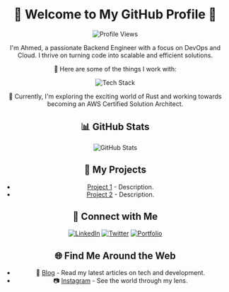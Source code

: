 <div align="center">
  <h1>🚀 Welcome to My GitHub Profile 🚀</h1>
  
  ![Profile Views](https://komarev.com/ghpvc/?username=ahmed-github&color=blueviolet)
  
  <p>I'm Ahmed, a passionate Backend Engineer with a focus on DevOps and Cloud. I thrive on turning code into scalable and efficient solutions.</p>
  
  <p>🌟 Here are some of the things I work with:</p>
  
  ![Tech Stack](https://img.shields.io/badge/Tech%20Stack-Node.js%20%7C%20Typescript%20%7C%20Python%20%7C%20MongoDB%20%7C%20PostgresDB%20%7C%20AWS%20%7C%20Docker%20%7C%20React-blueviolet)

  <p>🌱 Currently, I'm exploring the exciting world of Rust and working towards becoming an AWS Certified Solution Architect.</p>
  
  <h2>📊 GitHub Stats</h2>
  
  ![GitHub Stats](https://github-readme-stats-indol-nine-46.vercel.app/api?username=AhmedRah&show_icons=true&theme=tokyonight)
  
  <h2>🚀 My Projects</h2>
  
  <!-- Add your projects here with links and descriptions -->
  - [Project 1](link) - Description.
  - [Project 2](link) - Description.
  
  <h2>🌟 Connect with Me</h2>
  
  [![LinkedIn](https://img.shields.io/badge/LinkedIn-Connect%20with%20Me-blue)](https://www.linkedin.com/in/ahmed-linkedin-profile/)
  [![Twitter](https://img.shields.io/badge/Twitter-Follow%20Me-blue)](https://twitter.com/ahmed-twitter-profile)
  [![Portfolio](https://img.shields.io/badge/Portfolio-Visit%20My%20Website-orange)](https://www.ahmed-portfolio-website.com/)
  
  <h2>🌐 Find Me Around the Web</h2>
  
  - 📝 [Blog](https://ahmed-blog-link.com) - Read my latest articles on tech and development.
  - 📷 [Instagram](https://www.instagram.com/ahmed-instagram-profile/) - See the world through my lens.
</div>

